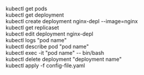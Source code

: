 
kubectl get pods
<br>
kubectl get deployment
<br>
kubectl create deployment nginx-depl --image=nginx
<br>
kubectl get replicaset
<br>
kubectl edit deployment nginx-depl
<br>
kubectl logs "pod name"
<br>
kubectl describe pod "pod name"
<br>
kubectl exec -it "pod name" -- bin/bash
<br>
kubectl delete deployment "deployment name"
<br>
kubectl apply -f config-file.yaml